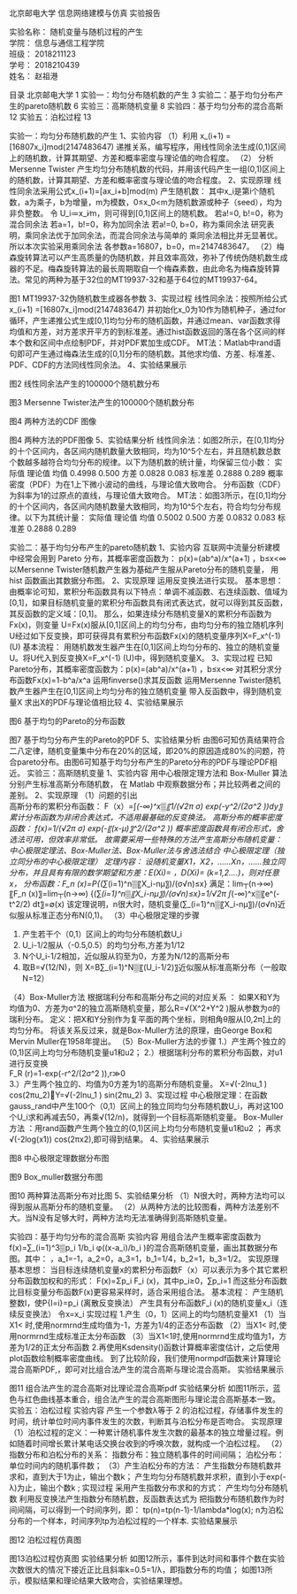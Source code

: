 北京邮电大学
信息网络建模与仿真
实验报告
 


实验名称：     随机变量与随机过程的产生                      
学院：            信息与通信工程学院                              
班级：               2018211123                          
学号：               2018210439                                    
姓名：                 赵祖港                            



目录
北京邮电大学	1
实验一：均匀分布随机数的产生	3
实验二：基于均匀分布产生的pareto随机数	6
实验三：高斯随机变量	8
实验四：基于均匀分布的混合高斯	12
实验五：泊松过程	13




























实验一：均匀分布随机数的产生
1、实验内容
（1）利用 x_(i+1) =[16807x_i]mod(2147483647) 递推关系，编写程序，用线性同余法生成(0,1)区间上的随机数，计算其期望、方差和概率密度与理论值的吻合程度。 
（2） 分析 Mersenne Twister 产生均匀分布随机数的代码，并用该代码产生一组(0,1)区间上的随机数，计算其期望、方差和概率密度与理论值的吻合程度。
2、实现原理
	线性同余法采用公式x_(i+1)=[ax_i+b]mod(m) 产生随机数：
其中x_i是第i个随机数，a为乘子，b为增量，m为模数，0≤x_0<m为随机数源或种子（seed），均为非负整数。
令 U_i≔x_i∕m，则可得到[0,1)区间上的随机数。
若a!=0, b!=0，称为混合同余法 
若a=1，b!=0，称为加同余法
若a!=0, b=0，称为乘同余法
研究表明，乘同余法优于加同余法，而混合同余法与简单的 乘同余法相比并无显著优。所以本次实验采用乘同余法 各参数a=16807，b=0，m=2147483647。
（2）梅森旋转算法可以产生高质量的伪随机数，并且效率高效，弥补了传统伪随机数生成器的不足。梅森旋转算法的最长周期取自一个梅森素数，由此命名为梅森旋转算法。常见的两种为基于32位的MT19937-32和基于64位的MT19937-64。
 
图1 MT19937-32伪随机数生成器各参数
3、实现过程
线性同余法：按照所给公式x_(i+1) =[16807x_i]mod(2147483647) 并初始化x_0为10作为随机种子，通过for循环，产生递推公式生成[0,1]均匀分布的随机函数，并通过mean、var函数求得均值和方差，对方差求开平方的到标准差。通过hist函数返回的落在各个区间的样本个数和区间中点绘制PDF，并对PDF累加生成CDF。
MT法：Matlab中rand语句即可产生通过梅森法生成的[0,1]分布的随机数。其他求均值、方差、标准差、PDF、CDF的方法同线性同余法。
4、实验结果展示
 
图2 线性同余法产生的100000个随机数分布
 
图3 Mersenne Twister法产生的100000个随机数分布
 
图4 两种方法的CDF 图像
 
图4 两种方法的PDF图像
5、实验结果分析
线性同余法：如图2所示，在[0,1]均分的十个区间内，各区间内随机数量大致相同，均为10^5个左右，并且随机数总数个数越多越符合均匀分布的规律。以下为随机数的统计量，均保留三位小数：
	实际值	理论值
均值	0.4998	0.500
方差	0.0828	0.083
标准差	0.2888	0.289
概率密度（PDF）为在1上下微小波动的曲线，与理论值大致吻合。
分布函数（CDF）为斜率为1的过原点的直线，与理论值大致吻合。
MT法：如图3所示，在[0,1]均分的十个区间内，各区间内随机数量大致相同，均为10^5个左右，符合均匀分布规律。以下为其统计量：
	实际值	理论值
均值	0.5002	0.500
方差	0.0832	0.083
标准差	0.2888	0.289

实验二：基于均匀分布产生的pareto随机数
1、实验内容
互联网中流量分析建模中经常会用到 Pareto 分布，其概率密度函数为：
p(x)=(ab^a)/x^(a+1) ，b≤x<∞
以Mersenne Twister随机数产生器为基础产生服从Pareto分布的随机变量， 用 hist 函数画出其数据分布图。
2、实现原理
运用反变换法进行实现。
基本思想：
由概率论可知，累积分布函数具有以下特点：单调不减函数、右连续函数、值域为[0,1]，如果目标随机变量的累积分布函数具有闭式表达式，就可以得到其反函数，其反函数的定义域：[0,1]。
那么，如果连续分布随机变量X的累积分布函数为Fx(x)，则变量 U=Fx(x)服从[0,1]区间上的均匀分布，由均匀分布的独立随机序列U经过如下反变换，即可获得具有累积分布函数Fx(x)的随机变量序列X=F_x^(-1) (U)
基本流程：
用随机数发生器产生在[0,1]区间上均匀分布的、独立的随机变量 U。将U代入到反变换X=F_x^(-1) (U)中，得到随机变量X。
3、实现过程
已知Pareto分布，其概率密度函数为：p(x)=(ab^a)/x^(a+1) ，b≤x<∞
	对其积分求分布函数Fx(x)=1-b^a/x^a 
	运用finverse()求其反函数
	运用Mersenne Twister随机数产生器产生在[0,1]区间上均匀分布的独立随机变量
	带入反函数中，得到随机变量X
	求出X的PDF与理论值相比较
4、实验结果展示
 
图6 基于均匀的Pareto的分布函数
 
图7 基于均匀分布产生的Pareto的PDF
5、实验结果分析
由图6可知仿真结果符合二八定律，随机变量集中分布在20%的区域，即20%的原因造成80%的问题，符合pareto分布。由图6可知基于均匀分布产生的Pareto分布的PDF与理论PDF相近。
实验三：高斯随机变量
1、实验内容
用中心极限定理方法和 Box-Muller 算法分别产生标准高斯分布随机数， 在 Matlab 中观察数据分布；并比较两者之间的差别。
2、实现原理
（1）问题的引出	
高斯分布的累积分布函数：
F（x）=∫_(-∞)^x▒〖1/(√2π σ)  exp⁡(-y^2/(2σ^2 ))dy〗
累计分布函数为非闭合表达式，不适用最基础的反变换法。
高斯分布的概率密度函数：
f(x)=1/(√2π σ)  exp⁡(-〖(x-μ)〗^2/(2σ^2 ))
概率密度函数具有闭合形式，舍选法可用，但效率非常低。
故需要采用一些特殊的方法产生高斯分布随机变量：
中心极限定理法、Box-Muller法、Box-Muller法与舍选法结合
	中心极限定理（独立同分布的中心极限定理）
定理内容：
设随机变量X1，X2，......Xn，......独立同分布，并且具有有限的数学期望和方差：E(Xi)= ，D(Xi)= (k=1,2....)，则对任意x，
分布函数：F_n (x)=P{(∑_(i=1)^n▒〖X_i-nμ〗)/(σ√n)≤x}
满足：lim┬(n→∞)⁡〖F_n (x)〗=lim┬(n→∞) {(∑_(i=1)^n▒〖X_i-nμ〗)/(σ√n)≤x}=1/√2π ∫_(-∞)^x▒〖e^(-t^2/2) dt〗=∅(x)
该定理说明，n很大时，随机变量(∑_(i=1)^n▒〖X_i-nμ〗)/(σ√n)近似服从标准正态分布N(0,1)。
（3）中心极限定理的步骤
1. 产生若干个（0,1）区间上的均匀分布随机数U_i
2. U_i-1/2服从（-0.5,0.5）的均匀分布,方差为1/12
3. N个U_i-1/2相加，近似服从钧至为0，方差为N/12的高斯分布
4. 取B=√(12/N)，则	X=B∑_(i=1)^N▒〖(U_i-1/2)〗近似服从标准高斯分布（一般取N=12）

（4）Box-Muller方法
根据瑞利分布和高斯分布之间的对应关系 ：
如果X和Y为均值为0、方差为σ^2的独立高斯随机变量，那么R=√(X^2+Y^2 )服从参数为σ的瑞利分布。
定义：把X和Y分别作为复平面的两个坐标，则相角θ服从[0,2π]上的均匀分布。
将该关系反过来，就是Box-Muller方法的原理，由George Box和Mervin Muller在1958年提出。
（5）Box-Muller方法的步骤 
1.）产生两个独立的(0,1)区间上均匀分布随机变量u1和u2； 
2.）根据瑞利分布的累积分布函数，对u1进行反变换  
F_R (r)=1-exp⁡(-r^2/(2σ^2 )),r≫0          
3.）产生两个独立的、均值为0方差为1的高斯分布随机变量。 
X=√(-2lnu_1 ) cos⁡(2πu_2)Y=√(-2lnu_1 ) sin⁡(2πu_2)
3、实现过程
中心极限定理：在函数gauss_rand中产生100个（0,1）区间上的独立同均匀分布随机数U_i，再对这100个U_i求和再减去50，再乘√(12/n)，就得到一个目标高斯随机变量。
Box-Muller方法 ：用rand函数产生两个独立的(0,1)区间上均匀分布随机变量u1和u2 ； 再求√(-2log⁡(x1)) cos⁡(2πx2),即可得到结果。
4、实验结果展示
 
图8 中心极限定理数据分布图

 
图9 Box_muller数据分布图
 
图10 两种算法高斯分布对比图
5、实验结果分析
（1）N很大时，两种方法均可以得到服从高斯分布的随机变量。
（2）从两种方法的比较图看，两种方法差别不大。当N没有足够大时，两种方法均无法准确得到高斯随机变量。


实验四：基于均匀分布的混合高斯
实验内容
用组合法产生概率密度函数为f(x)=∑_(i=1)^3▒p_i   1/b_i  φ((x-a_i)/b_i )的混合高斯随机变量，画出其数据分布图。其中： ，a_1=-1，a_2=0，a_3=1，b_1=1/4，b_2=1，b_3=1/2。 
实现原理
基本思想：
当目标连续随机变量x的累积分布函数F（x）可以表示为多个其它累积分布函数加权和的形式：
F(x)=Σp_i F_i (x)，其中p_i≥0，∑p_i=1
而这些分布函数 比目标变量分布函数F(x)更容易采样时，适合采用组合法。
基本流程： 
	产生随机整数I，使P{I=i}=p_i (离散反变换法）
	产生具有分布函数F_i (x)的随机变量x_i（连续反变换法）
	令x=x_i
实现过程
1.产生（0，1）区间上的均匀随机变量X1
（1）当X1< 时,使用normrnd生成均值为-1，方差为1/4的正态分布函数
（2）当X1< 时,使用normrnd生成标准正太分布函数
（3）当X1<1时,使用normrnd生成均值为1，方差为1/2的正太分布函数
2.再使用Ksdensity()函数计算概率密度估计，之后使用plot函数绘制概率密度曲线。
到了比较阶段，我们使用normpdf函数来计算理论混合高斯PDF,，即可对比组合法产生的混合高斯与理论混合高斯。
实验结果展示
 
图11 组合法产生的混合高斯对比理论混合高斯pdf
实验结果分析
如图11所示，蓝色与红色曲线基本重合，组合法产生的混合高斯图形与理论混合高斯基本一致。
实验五：泊松过程
实验内容
产生一个参数λ等于 2 的泊松过程，存储事件发生的时间，统计单位时间内事件发生的次数，判断其与泊松分布是否吻合。
实现原理
（1）泊松过程的定义：一种累计随机事件发生次数的最基本的独立增量过程。例如随着时间增长累计某电话交换台收到的呼唤次数，就构成一个泊松过程。
（2）指数分布和泊松分布的关系：
	指数分布：独立随机事件的时间间隔；
	泊松分布：单位时间内的随机事件数；
（3）产生泊松分布的方法：
	产生指数分布随机数并求和，直到大于1为止，输出个数k；
	产生均匀分布随机数并求积，直到小于exp(-λ)为止，输出个数k ;
实现过程
采用产生指数分布求和的方式：
	产生均匀分布随机数
	利用反变换法产生指数分布随机数，反函数表达式为 
	把指数分布随机数作为时间间隔，可以得到一个时间序列，即：
tp(n)=tp(n-1)-1/lambda*log(x);
	n为泊松分布的一个样本，时间序列tp为泊松过程的一个样本.
实验结果展示
 
图12 泊松过程仿真图
 
图13泊松过程仿真图
实验结果分析
	如图12所示，事件到达时间和事件个数在实验次数很大的情况下接近正比且斜率k=0.5=1/λ，即指数分布的均值；
	如图13所示，模拟结果和理论结果大致吻合，实验结果理想。




